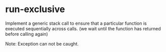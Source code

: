 # run-exclusive

Implement a generic stack call to ensure that a particular function
is executed sequentially across calls.
(we wait until the function has returned before calling again)

Note: Exception can not be caught.
